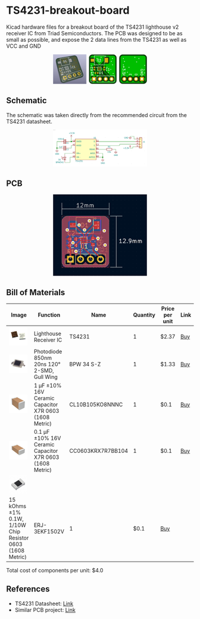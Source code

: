 # TS4231-breakout-board
Kicad hardware files for a breakout board of the TS4231 lighthouse v2 receiver IC from Triad Semiconductors. 
The PCB was designed to be as small as possible, and expose the 2 data lines from the TS4231 as well as VCC and GND

<p align="center">
    <img src="static/title.png" width="50%">
</p>


## Schematic

The schematic was taken directly from the recommended circuit from the TS4231 datasheet.

<p align="center">
    <img src="static/schematic.png" width="50%">
</p>

## PCB

<p align="center">
    <img src="static/pcb_size.png" width="50%">
</p>


## Bill of Materials
| Image | Function | Name | Quantity | Price per unit | Link |
|---|---|---|---|---|---|
| <img src="static/ts4231.png" width="50">     | Lighthouse Receiver IC | TS4231 | 1 | $2.37 | [Buy](https://www.digikey.com/short/7jnj8fr2) |
| <img src="static/photodiode.png" width="50"> | Photodiode 850nm 20ns 120° 2-SMD, Gull Wing | BPW 34 S-Z | 1 | $1.33 | [Buy](https://www.digikey.com/short/jhrrf52v) |
| <img src="static/cap_big.png" width="50">    | 1 µF ±10% 16V Ceramic Capacitor X7R 0603 (1608 Metric) | CL10B105KO8NNNC | 1 | $0.1 | [Buy](https://www.digikey.com/short/j7tzj5fq) |
| <img src="static/cap_small.png" width="50">  | 0.1 µF ±10% 16V Ceramic Capacitor X7R 0603 (1608 Metric) | CC0603KRX7R7BB104 | 1 | $0.1 | [Buy](https://www.digikey.com/short/vj2zz4q8) |
| <img src="static/resistor.jpg" width="50">   | 	
15 kOhms ±1% 0.1W, 1/10W Chip Resistor 0603 (1608 Metric) | ERJ-3EKF1502V | 1 | $0.1 | [Buy](https://www.digikey.com/short/5w9hm2pj) |

Total cost of components per unit: $4.0


## References
- TS4231 Datasheet: [Link](https://www.digikey.com/en/htmldatasheets/production/5835669/0/0/1/ts4231)
- Similar PCB project: [Link](https://hackaday.io/project/19570-htc-vive-lighthouse-custom-tracking/log/146239-ts4231)